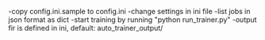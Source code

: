 -copy config.ini.sample to config.ini
-change settings in ini file
-list jobs in json format as dict
-start training by running "python run_trainer.py"
-output fir is defined in ini, default: auto_trainer_output/
